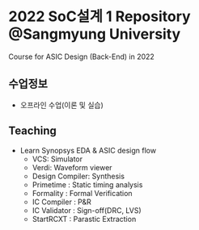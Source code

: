 # 2022 SoC설계 1 Repository @Sangmyung University
Course for ASIC Design (Back-End) in 2022

## 수업정보
- 오프라인 수업(이론 및 실습)

## Teaching 
- Learn Synopsys EDA & ASIC design flow
  + VCS: Simulator
  + Verdi: Waveform viewer
  + Design Compiler: Synthesis
  + Primetime : Static timing analysis
  + Formality : Formal Verification
  + IC Compiler : P&R
  + IC Validator : Sign-off(DRC, LVS)
  + StartRCXT : Parastic Extraction
